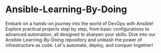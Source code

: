 # Ansible-Learning-By-Doing
Embark on a hands-on journey into the world of DevOps with Ansible! Explore practical projects step by step, from basic configurations to advanced automation, all designed to sharpen your skills. Dive into our Ansible-Learning-By-Doing repository and unleash the power of infrastructure as code. Let's automate, deploy, and conquer together!
